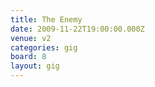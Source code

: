 ```yaml
---
title: The Enemy
date: 2009-11-22T19:00:00.000Z
venue: v2
categories: gig
board: 8
layout: gig
---
```

